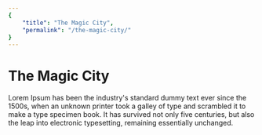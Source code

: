```yaml
---
{
    "title": "The Magic City",
    "permalink": "/the-magic-city/"
}
---
```


# The Magic City

Lorem Ipsum has been the industry's standard dummy text ever since the 1500s, when an unknown printer took a galley of type and scrambled it to make a type specimen book. It has survived not only five centuries, but also the leap into electronic typesetting, remaining essentially unchanged.